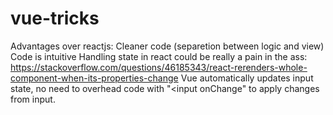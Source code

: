 # vue-tricks
Advantages over reactjs:
Cleaner code (separetion between logic and view)
Code is intuitive
Handling state in react could be really a pain in the ass: https://stackoverflow.com/questions/46185343/react-rerenders-whole-component-when-its-properties-change
Vue automatically updates input state, no need to overhead code with "<input onChange" to apply changes from input.
